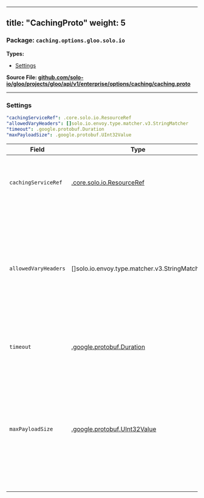 
---
title: "CachingProto"
weight: 5
---

<!-- Code generated by solo-kit. DO NOT EDIT. -->


### Package: `caching.options.gloo.solo.io` 
**Types:**


- [Settings](#settings)
  



**Source File: [github.com/solo-io/gloo/projects/gloo/api/v1/enterprise/options/caching/caching.proto](https://github.com/solo-io/gloo/blob/main/projects/gloo/api/v1/enterprise/options/caching/caching.proto)**





---
### Settings



```yaml
"cachingServiceRef": .core.solo.io.ResourceRef
"allowedVaryHeaders": []solo.io.envoy.type.matcher.v3.StringMatcher
"timeout": .google.protobuf.Duration
"maxPayloadSize": .google.protobuf.UInt32Value

```

| Field | Type | Description |
| ----- | ---- | ----------- | 
| `cachingServiceRef` | [.core.solo.io.ResourceRef](../../../../../../../../../solo-kit/api/v1/ref.proto.sk/#resourceref) | The basic reference for the service. Details name and namespace. |
| `allowedVaryHeaders` | []solo.io.envoy.type.matcher.v3.StringMatcher | A list of string matchers that state what headers are allowed to vary and still be cached. Per upstream envoy allowed vary headers. |
| `timeout` | [.google.protobuf.Duration](https://developers.google.com/protocol-buffers/docs/reference/csharp/class/google/protobuf/well-known-types/duration) | Connection timeout for retrieval from an sync cache. |
| `maxPayloadSize` | [.google.protobuf.UInt32Value](https://developers.google.com/protocol-buffers/docs/reference/csharp/class/google/protobuf/well-known-types/u-int-32-value) | Max payload size to cache. If unset defaults to a reasonable value. If explicitly set to 0 will prevent anything with a body from being cached. |





<!-- Start of HubSpot Embed Code -->
<script type="text/javascript" id="hs-script-loader" async defer src="//js.hs-scripts.com/5130874.js"></script>
<!-- End of HubSpot Embed Code -->
